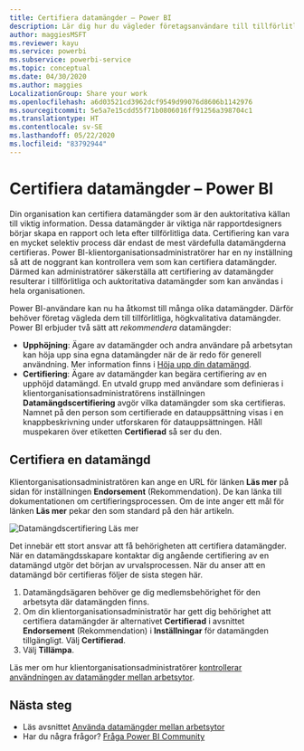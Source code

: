 ```yaml
---
title: Certifiera datamängder – Power BI
description: Lär dig hur du vägleder företagsanvändare till tillförlitliga, högkvalitativa datamängder.
author: maggiesMSFT
ms.reviewer: kayu
ms.service: powerbi
ms.subservice: powerbi-service
ms.topic: conceptual
ms.date: 04/30/2020
ms.author: maggies
LocalizationGroup: Share your work
ms.openlocfilehash: a6d03521cd3962dcf9549d99076d8606b1142976
ms.sourcegitcommit: 5e5a7e15cdd55f71b0806016ff91256a398704c1
ms.translationtype: HT
ms.contentlocale: sv-SE
ms.lasthandoff: 05/22/2020
ms.locfileid: "83792944"
---
```

# <a name="certify-datasets---power-bi"></a>Certifiera datamängder – Power BI

Din organisation kan certifiera datamängder som är den auktoritativa källan till viktig information. Dessa datamängder är viktiga när rapportdesigners börjar skapa en rapport och leta efter tillförlitliga data. Certifiering kan vara en mycket selektiv process där endast de mest värdefulla datamängderna certifieras. Power BI-klientorganisationsadministratörer har en ny inställning så att de noggrant kan kontrollera vem som kan certifiera datamängder. Därmed kan administratörer säkerställa att certifiering av datamängder resulterar i tillförlitliga och auktoritativa datamängder som kan användas i hela organisationen.

Power BI-användare kan nu ha åtkomst till många olika datamängder. Därför behöver företag vägleda dem till tillförlitliga, högkvalitativa datamängder. Power BI erbjuder två sätt att *rekommendera* datamängder:

- **Upphöjning**: Ägare av datamängder och andra användare på arbetsytan kan höja upp sina egna datamängder när de är redo för generell användning. Mer information finns i [Höja upp din datamängd](service-datasets-promote.md). 
- **Certifiering**: Ägare av datamängder kan begära certifiering av en upphöjd datamängd. En utvald grupp med användare som definieras i klientorganisationsadministratörens inställningen **Datamängdscertifiering** avgör vilka datamängder som ska certifieras. Namnet på den person som certifierade en datauppsättning visas i en knappbeskrivning under utforskaren för datauppsättningen. Håll muspekaren över etiketten **Certifierad** så ser du den.

## <a name="certify-a-dataset"></a>Certifiera en datamängd

Klientorganisationsadministratören kan ange en URL för länken **Läs mer** på sidan för inställningen **Endorsement** (Rekommendation).  De kan länka till dokumentationen om certifieringsprocessen. Om de inte anger ett mål för länken **Läs mer** pekar den som standard på den här artikeln.

![Datamängdscertifiering Läs mer](media/service-datasets-certify-promote/power-bi-dataset-learn-more-certification.png)

Det innebär ett stort ansvar att få behörigheten att certifiera datamängder. När en datamängdsskapare kontaktar dig angående certifiering av en datamängd utgör det början av urvalsprocessen. När du anser att en datamängd bör certifieras följer de sista stegen här.

1. Datamängdsägaren behöver ge dig medlemsbehörighet för den arbetsyta där datamängden finns.
1. Om din klientorganisationsadministratör har gett dig behörighet att certifiera datamängder är alternativet **Certifierad** i avsnittet **Endorsement** (Rekommendation) i **Inställningar** för datamängden tillgängligt. Välj **Certifierad**.
1. Välj **Tillämpa**.

Läs mer om hur klientorganisationsadministratörer [kontrollerar användningen av datamängder mellan arbetsytor](service-datasets-admin-across-workspaces.md).

## <a name="next-steps"></a>Nästa steg

* Läs avsnittet [Använda datamängder mellan arbetsytor](service-datasets-across-workspaces.md)
* Har du några frågor? [Fråga Power BI Community](https://community.powerbi.com/)
